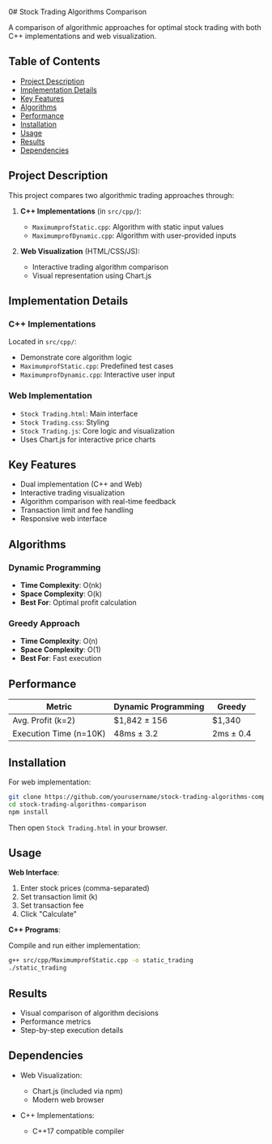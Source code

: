 0# Stock Trading Algorithms Comparison

A comparison of algorithmic approaches for optimal stock trading with both C++ implementations and web visualization.

## Table of Contents
- [Project Description](#project-description)
- [Implementation Details](#implementation-details)
- [Key Features](#key-features)
- [Algorithms](#algorithms)
- [Performance](#performance)
- [Installation](#installation)
- [Usage](#usage)
- [Results](#results)
- [Dependencies](#dependencies)

## Project Description

This project compares two algorithmic trading approaches through:
1. **C++ Implementations** (in `src/cpp/`):
   - `MaximumprofStatic.cpp`: Algorithm with static input values
   - `MaximumprofDynamic.cpp`: Algorithm with user-provided inputs

2. **Web Visualization** (HTML/CSS/JS):
   - Interactive trading algorithm comparison
   - Visual representation using Chart.js

## Implementation Details

### C++ Implementations
Located in `src/cpp/`:
- Demonstrate core algorithm logic
- `MaximumprofStatic.cpp`: Predefined test cases
- `MaximumprofDynamic.cpp`: Interactive user input

### Web Implementation
- `Stock Trading.html`: Main interface
- `Stock Trading.css`: Styling
- `Stock Trading.js`: Core logic and visualization
- Uses Chart.js for interactive price charts

## Key Features

- Dual implementation (C++ and Web)
- Interactive trading visualization
- Algorithm comparison with real-time feedback
- Transaction limit and fee handling
- Responsive web interface

## Algorithms

### Dynamic Programming
- **Time Complexity**: O(nk)
- **Space Complexity**: O(k)
- **Best For**: Optimal profit calculation

### Greedy Approach
- **Time Complexity**: O(n)
- **Space Complexity**: O(1)
- **Best For**: Fast execution

## Performance

| Metric                | Dynamic Programming | Greedy  |
|-----------------------|--------------------|---------|
| Avg. Profit (k=2)     | $1,842 ± 156       | $1,340  |
| Execution Time (n=10K)| 48ms ± 3.2         | 2ms ± 0.4 |

## Installation

For web implementation:
```bash
git clone https://github.com/yourusername/stock-trading-algorithms-comparison.git
cd stock-trading-algorithms-comparison
npm install
```

Then open `Stock Trading.html` in your browser.

## Usage

**Web Interface**:

1. Enter stock prices (comma-separated)
2. Set transaction limit (k)
3. Set transaction fee
4. Click "Calculate"

**C++ Programs**:

Compile and run either implementation:
```bash
g++ src/cpp/MaximumprofStatic.cpp -o static_trading
./static_trading
```

## Results

- Visual comparison of algorithm decisions
- Performance metrics
- Step-by-step execution details

## Dependencies

- Web Visualization:
  - Chart.js (included via npm)
  - Modern web browser

- C++ Implementations:
  - C++17 compatible compiler
```
